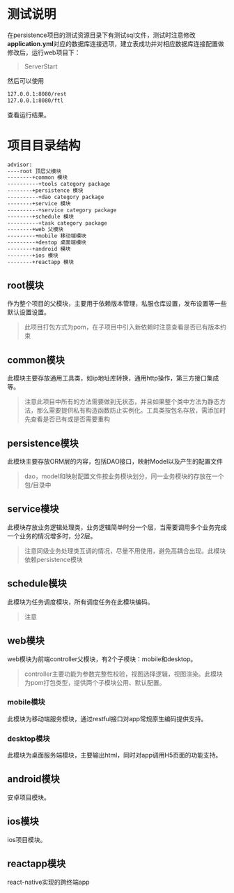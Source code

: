 # 测试说明
在persistence项目的测试资源目录下有测试sql文件，测试时注意修改**application.yml**对应的数据库连接选项，建立表成功并对相应数据库连接配置做修改后，运行web项目下：
> ServerStart

然后可以使用
```bash
127.0.0.1:8080/rest
127.0.0.1:8080/ftl
```

查看运行结果。

# 项目目录结构
```bash
advisor:
----root 顶层父模块
--------+common 模块
----------+tools category package
--------+persistence 模块
----------+dao category package
--------+service 模块
----------+service category package
--------+schedule 模块
----------+task category package
--------+web 父模块
---------+mobile 移动端模块
---------+destop 桌面端模块
--------+android 模块
--------+ios 模块
--------+reactapp 模块
```
## root模块
作为整个项目的父模块，主要用于依赖版本管理，私服仓库设置，发布设置等一些默认设置设置。
> 此项目打包方式为pom，在子项目中引入新依赖时注意查看是否已有版本约束

## common模块
此模块主要存放通用工具类，如ip地址库转换，通用http操作，第三方接口集成等。
> 注意此项目中所有的方法需要做到无状态，并且如果整个类中方法为静态方法，那么需要提供私有构造函数防止实例化。工具类按包名存放，需添加时先查看是否已有或是否需要重构

## persistence模块
此模块主要存放ORM层的内容，包括DAO接口，映射Model以及产生的配置文件
> dao，model和映射配置文件按业务模块划分，同一业务模块的存放在一个包/目录中

## service模块
此模块存放业务逻辑处理类，业务逻辑简单时分一个层，当需要调用多个业务完成一个业务的情况增多时，分2层。
> 注意同级业务处理类互调的情况，尽量不用使用，避免高耦合出现。此模块依赖persistence模块

## schedule模块
此模块为任务调度模块，所有调度任务在此模块编码。
> 注意

## web模块
web模块为前端controller父模块，有2个子模块：mobile和desktop。
> controller主要功能为参数完整性校验，视图选择逻辑，视图渲染。此模块为pom打包类型，提供两个子模块公用、默认配置。

### mobile模块
此模块为移动端服务模块，通过restful接口对app常规原生编码提供支持。

### desktop模块
此模块为桌面服务端模块，主要输出html，同时对app调用H5页面的功能支持。

## android模块
安卓项目模块。

## ios模块
ios项目模块。

## reactapp模块
react-native实现的跨终端app